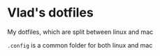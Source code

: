 # Vlad's dotfiles

My dotfiles, which are split between linux and mac

`.config` is a common folder for both linux and mac
